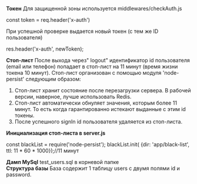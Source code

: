 **Токен**
Для защищенной зоны используется middlewares/checkAuth.js

const token = req.header('x-auth')

При успешной проверке выдается новый токен (с тем же ID пользователя)

res.header('x-auth', newToken);

**Стоп-лист**
После выхода через" logout" идентификатор id пользователя (email или телефон) попадает в стоп-лист на 11 минут (время жизни токена 10 минут).
Стоп-лист организован с помощью модуля 'node-persist' следующим образом:
1. Стоп-лист хранит состояние после перезагрузки сервера. В рабочей версии, наверное, лучше использовать Redis.
2. Стоп-лист автоматически обнуляет значения, которым более 11 минут. То есть когда гарантированно истекают  выданные с этим id токены.
3. После успешного signIn id пользователя удаляется из стоп-листа.

**Инициализация стоп-листа в server.js**

const blackList = require('node-persist');
blackList.init( {dir: 'app/black-list', ttl: 11 * 60 * 1000});//11 минут

**Дамп MySql**
test_users.sql в корневой папке  
**Структура базы**
База содержит 1 таблицу users с двумя полями id и password. 


